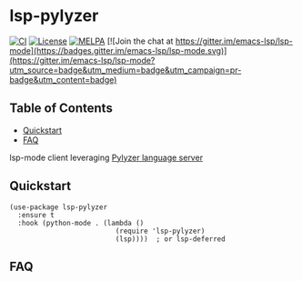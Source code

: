 # lsp-pylyzer

[![CI](https://github.com/emacs-lsp/lsp-pylyzer/actions/workflows/test.yml/badge.svg)](https://github.com/emacs-lsp/lsp-pylyzer/actions/workflows/test.yml)
[![License](http://img.shields.io/:License-GPL3-blue.svg)](License)
[![MELPA](https://melpa.org/packages/lsp-pylyzer-badge.svg)](https://melpa.org/#/lsp-pylyzer)
[![Join the chat at https://gitter.im/emacs-lsp/lsp-mode](https://badges.gitter.im/emacs-lsp/lsp-mode.svg)](https://gitter.im/emacs-lsp/lsp-mode?utm_source=badge&utm_medium=badge&utm_campaign=pr-badge&utm_content=badge)

<!-- markdown-toc start - Don't edit this section. Run M-x markdown-toc-refresh-toc -->

## Table of Contents

- [Quickstart](#quickstart)
- [FAQ](#faq)

<!-- markdown-toc end -->

lsp-mode client leveraging [Pylyzer language server](https://github.com/mtshiba/pylyzer)

## Quickstart

```emacs-lisp
(use-package lsp-pylyzer
  :ensure t
  :hook (python-mode . (lambda ()
                          (require 'lsp-pylyzer)
                          (lsp))))  ; or lsp-deferred
```

## FAQ
